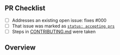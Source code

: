 <!-- 👋 Hi, thanks for sending a PR to testing-things! 💖.
Please fill out all fields below and make sure each item is true and [x] checked.
Otherwise we may not be able to review your PR. -->

## PR Checklist

- [ ] Addresses an existing open issue: fixes #000
- [ ] That issue was marked as [`status: accepting prs`](https://github.com/ekrresa/testing-things/issues?q=is%3Aopen+is%3Aissue+label%3A%22status%3A+accepting+prs%22)
- [ ] Steps in [CONTRIBUTING.md](https://github.com/ekrresa/testing-things/blob/main/.github/CONTRIBUTING.md) were taken

## Overview

<!-- Description of what is changed and how the code change does that. -->

